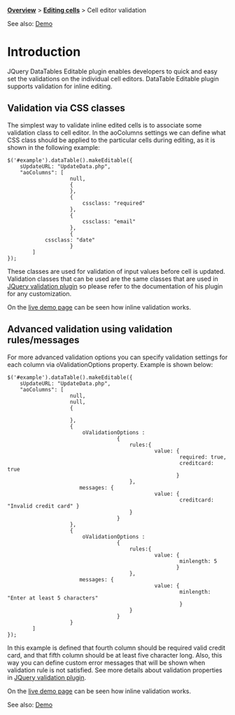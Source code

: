 **[Overview](Overview.md)** > **[Editing cells](EditCell.md)** > Cell editor validation

See also: [Demo](http://jquery-datatables-editable.googlecode.com/svn/trunk/inline-validation.html)

# Introduction #

JQuery DataTables Editable plugin enables developers to quick and easy set the validations on the individual cell editors. DataTable Editable plugin supports validation for inline editing.

## Validation via CSS classes ##

The simplest way to validate inline edited cells is to associate some validation class to cell editor. In the aoColumns settings we can define what CSS class should be applied to the particular cells during editing, as it is shown in the following example:
```
$('#example').dataTable().makeEditable({
    sUpdateURL: "UpdateData.php",
    "aoColumns": [
                    null,
                    {
                    },
                    {
                    	cssclass: "required"
                    },
                    {
                    	cssclass: "email"
                    },
                    {
			cssclass: "date"
                    }
		]
});
```

These classes are used for validation of input values before cell is updated. Validation classes that can be used are the same classes that are used in <a href='http://docs.jquery.com/Plugins/Validation'>JQuery validation plugin</a> so please refer to the documentation of his plugin for any customization.

On the [live demo page](http://jquery-datatables-editable.googlecode.com/svn/trunk/inline-validation.html) can be seen how inline validation works.
## Advanced validation using validation rules/messages ##

For more advanced validation options you can specify validation settings for each column via oValidationOptions property. Example is shown below:

```
$('#example').dataTable().makeEditable({
    sUpdateURL: "UpdateData.php",
    "aoColumns": [
                    null,
                    null,
                    {
                    	
                    },
                    {
                    	oValidationOptions : 
                                   { 
                                       rules:{ 
                                               value: {
                                                       required: true,
                                                       creditcard: true
                                                      }
                                       },
				       messages: { 
                                               value: {
                                                       creditcard: "Invalid credit card" } 
                                       }
                                   }
                    },
                    {
                    	oValidationOptions : 
                                   { 
                                       rules:{ 
                                               value: {
                                                       minlength: 5
                                                      }
                                       },
				       messages: { 
                                               value: {
                                                       minlength: "Enter at least 5 characters" 
                                                       } 
                                       }
                                   }
                    }
		]
});
```

In this example is defined that fourth column should be required valid credit card, and that fifth column should be at least five character long. Also, this way you can define custom error messages that will be shown when validation rule is not satisfied.
See more details about validation properties in <a href='http://docs.jquery.com/Plugins/Validation'>JQuery validation plugin</a>.

On the [live demo page](http://jquery-datatables-editable.googlecode.com/svn/trunk/inline-validation.html) can be seen how inline validation works.

See also: [Demo](http://jquery-datatables-editable.googlecode.com/svn/trunk/inline-validation.html)